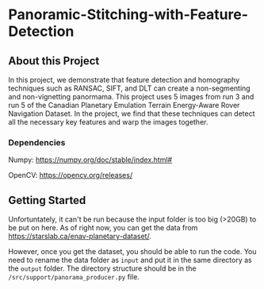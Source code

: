 # Panoramic-Stitching-with-Feature-Detection

## About this Project

In this project, we demonstrate that feature detection and homography techniques such as RANSAC, SIFT, and DLT can create a non-segmenting and non-vignetting panormama. 
This project uses 5 images from run 3 and run 5 of the Canadian Planetary Emulation Terrain Energy-Aware Rover Navigation Dataset. In the project, we find that these techniques can detect all the necessary key features and warp the images together.

### Dependencies

Numpy: https://numpy.org/doc/stable/index.html#

OpenCV: https://opencv.org/releases/

## Getting Started

Unfortuntately, it can't be run because the input folder is too big (>20GB) to be put on here. As of right now, you can get the data from https://starslab.ca/enav-planetary-dataset/. 

However, once you get the dataset, you should be able to run the code. You need to rename the data folder as `input` and put it in the same directory as the `output` folder. The directory structure should be in the `/src/support/panorama_producer.py` file.
